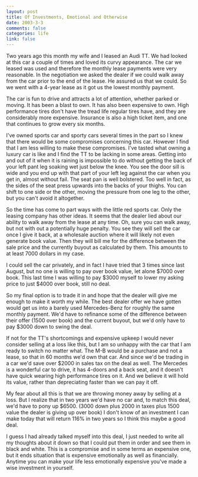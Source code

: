 ```yaml
--- 
layout: post
title: Of Investments, Emotional and Otherwise
date: 2003-3-3
comments: false
categories: life
link: false
---
```

Two years ago this month my wife and I leased an Audi TT. We had looked at this car a couple of times and loved its curvy appearance. The car we leased was used and therefore the monthly lease payments were very reasonable. In the negotiation we asked the dealer if we could walk away from the car prior to the end of the lease. He assured us that we could. So we went with a 4-year lease as it got us the lowest monthly payment.

The car is fun to drive and attracts a lot of attention, whether parked or moving. It has been a blast to own. It has also been expensive to own. High performance tires don't have the tread life regular tires have, and they are considerably more expensive. Insurance is also a high ticket item, and one that continues to grow every six months.

I've owned sports car and sporty cars several times in the part so I knew that there would be some compromises concerning this car. However I find that I am less willing to make these compromises. I've tasted what owning a luxury car is like and I find the TT to be lacking in some areas. Getting into and out of it when it is raining is impossible to do without getting the back of your left pant leg soaking wet just below the knee. You see the door sill is wide and you end up with that part of your left leg against the car when you get in, almost without fail. The seat pan is well bolstered. Too well in fact, as the sides of the seat press upwards into the backs of your thighs. You can shift to one side or the other, moving the pressure from one leg to the other, but you can't avoid it altogether.

So the time has come to part ways with the little red sports car. Only the leasing company has other ideas. It seems that the dealer lied about our ability to walk away from the lease at any time. Oh, sure you can walk away, but not with out a potentially huge penalty. You see they will sell the car once I give it back, at a wholesale auction where it will likely not even generate book value. Then they will bill me for the difference between the sale price and the currently buyout as calculated by them. This amounts to at least 7000 dollars in my case.

I could sell the car privately, and in fact I have tried that 3 times since last August, but no one is willing to pay over book value, let alone $7000 over book. This last time I was willing to pay $3000 myself to lower my asking price to just $4000 over book, still no deal.

So my final option is to trade it in and hope that the dealer will give me enough to make it worth my while. The best dealer offer we have gotten would get us into a barely used Mercedes-Benz for roughly the same monthly payment. We'd have to refinance some of the difference between their offer (1500 over book) and the current buyout, but we'd only have to pay $3000 down to swing the deal.

If not for the TT's shortcomings and expensive upkeep I would never consider selling at a loss like this, but I am so unhappy with the car that I am ready to switch no matter what. The M-B would be a purchase and not a lease, so that in 60 months we'd own that car. And since we'd be trading in a car we'd save over $2000 in sales tax on the deal as well. The Mercedes is a wonderful car to drive, it has 4-doors and a back seat, and it doesn't have quick wearing high performance tires on it. And we believe it will hold its value, rather than depreciating faster than we can pay it off.

My fear about all this is that we are throwing money away by selling at a loss. But I realize that in two years we'd have no car and, to match this deal, we'd have to pony up $6500. (3000 down plus 2000 in taxes plus 1500 value the dealer is giving up over book) I don't know of an investment I can make today that will return 116% in two years so I think this maybe a good deal.

I guess I had already talked myself into this deal, I just needed to write all my thoughts about it down so that I could put them in order and see them in black and white. This is a compromise and in some terms an expensive one, but it ends situation that is expensive emotionally as well as financially. Anytime you can make your life less emotionally expensive you've made a wise investment in yourself.
